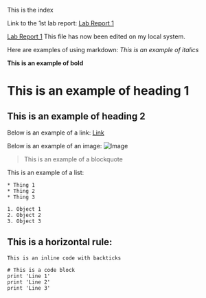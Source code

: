 This is the index

Link to the 1st lab report:
[Lab Report 1](http://harshi-cse.github.io/cse15l-lab-reports/lab-report-1-week-2.html)

[Lab Report 1](lab-report-1-week-2.html)
This file has now been edited on my local system.

Here are examples of using markdown:
  *This is an example of italics*
  
  **This is an example of bold**
  
  # This is an example of heading 1
  
  ## This is an example of heading 2
  
  Below is an example of a link:
  [Link](http://harshi-cse.github.io/cse15l-lab-reports/)
  
  Below is an example of an image:
  ![Image](http://cdn.mos.cms.futurecdn.net/3upZx2gxxLpW7MBbnKYQLH-1200-80.jpg)
  
  > This is an example of a blockquote
  
  This is an example of a list:

    * Thing 1
    * Thing 2
    * Thing 3
    
    1. Object 1
    2. Object 2
    3. Object 3
    
  This is a horizontal rule:
  ---
  
  `This is an inline code with backticks` 
    
```
# This is a code block
print 'Line 1'
print 'Line 2'
print 'Line 3'
```
